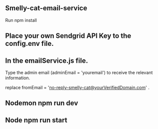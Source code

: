 ## Smelly-cat-email-service

Run npm install

## Place your own Sendgrid API Key to the config.env file.

## Ιn the emailService.js file.

Type the admin email (adminEmail = 'youremail') to receive the relevant information.

replace fromEmail = 'no-reply-smelly-cat@yourVerifiedDomain.com' .

## Nodemon npm run dev
## Node npm run start
